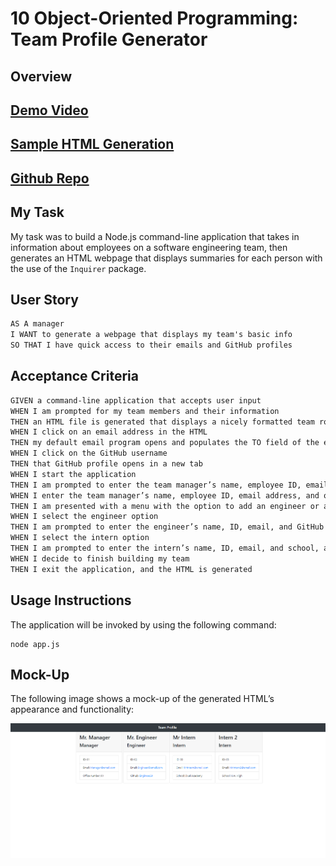 # 10 Object-Oriented Programming: Team Profile Generator

## Overview
## [Demo Video](https://drive.google.com/file/d/1d4YtkpKMaC1DUsRdlLB1sFaPSGM20cp6/view?usp=sharing)
## [Sample HTML Generation](https://github.com/JHoang6900/team_gen/blob/main/index.html)
## [Github Repo](https://github.com/JHoang6900/team_gen)

## My Task

My task was to build a Node.js command-line application that takes in information about employees on a software engineering team, then generates an HTML webpage that displays summaries for each person with the use of the `Inquirer` package.

## User Story

```md
AS A manager
I WANT to generate a webpage that displays my team's basic info
SO THAT I have quick access to their emails and GitHub profiles
```

## Acceptance Criteria

```md
GIVEN a command-line application that accepts user input
WHEN I am prompted for my team members and their information
THEN an HTML file is generated that displays a nicely formatted team roster based on user input
WHEN I click on an email address in the HTML
THEN my default email program opens and populates the TO field of the email with the address
WHEN I click on the GitHub username
THEN that GitHub profile opens in a new tab
WHEN I start the application
THEN I am prompted to enter the team manager’s name, employee ID, email address, and office number
WHEN I enter the team manager’s name, employee ID, email address, and office number
THEN I am presented with a menu with the option to add an engineer or an intern or to finish building my team
WHEN I select the engineer option
THEN I am prompted to enter the engineer’s name, ID, email, and GitHub username, and I am taken back to the menu
WHEN I select the intern option
THEN I am prompted to enter the intern’s name, ID, email, and school, and I am taken back to the menu
WHEN I decide to finish building my team
THEN I exit the application, and the HTML is generated
```

## Usage Instructions

The application will be invoked by using the following command:

```
node app.js
```


## Mock-Up

The following image shows a mock-up of the generated HTML’s appearance and functionality:

![Demo Picture](https://github.com/JHoang6900/team_gen/blob/main/Assets/homework-demo.png)



